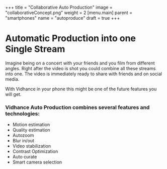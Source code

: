 +++
title = "Collaborative Auto Production"
image = "collaborativeConcept.png"
weight = 2
[menu.main]
parent = "smartphones"
name = "autoproduce"
draft = true
+++

# Automatic Production into one Single Stream

Imagine being on a concert with your friends and you film from different angles. Right after the video is shot you could combine all these streams into one. The video is immediately ready to share with friends and on social media.  

With Vidhance in your phone this might be one of the future features you will get.

### Vidhance Auto Production combines several features and technologies:

* Motion estimation
* Quality estimation
* Autozoom
* Blur in/out
* Video stabilization
* Contrast Optimization
* Auto curate
* Smart camera selection
